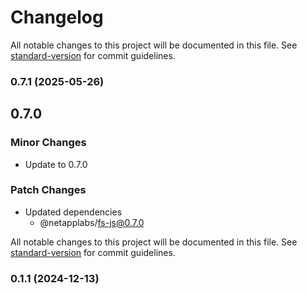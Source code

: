 # Changelog

All notable changes to this project will be documented in this file. See [standard-version](https://github.com/conventional-changelog/standard-version) for commit guidelines.

### 0.7.1 (2025-05-26)

## 0.7.0

### Minor Changes

- Update to 0.7.0

### Patch Changes

- Updated dependencies
  - @netapplabs/fs-js@0.7.0

All notable changes to this project will be documented in this file. See [standard-version](https://github.com/conventional-changelog/standard-version) for commit guidelines.

### 0.1.1 (2024-12-13)
